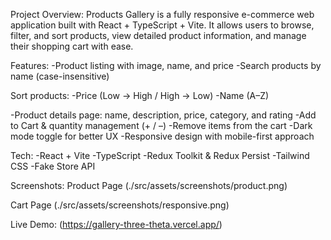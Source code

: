  Project Overview:
 Products Gallery is a fully responsive e-commerce web application built with React + TypeScript + Vite.
  It allows users to browse, filter, and sort products, view detailed product information, and manage their shopping cart with ease.



 Features:
-Product listing with image, name, and price
-Search products by name (case-insensitive)

Sort products:
-Price (Low → High / High → Low)
-Name (A–Z)

-Product details page: name, description, price, category, and rating
-Add to Cart & quantity management (+ / –)
-Remove items from the cart
-Dark mode toggle for better UX
-Responsive design with mobile-first approach

 Tech:
-React + Vite
-TypeScript
-Redux Toolkit & Redux Persist
-Tailwind CSS
-Fake Store API

Screenshots:
Product Page
(./src/assets/screenshots/product.png)

Cart Page
(./src/assets/screenshots/responsive.png)

Live Demo:
(https://gallery-three-theta.vercel.app/)




